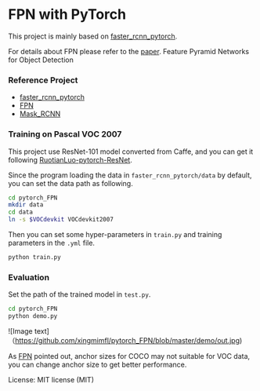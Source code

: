 # FPN with PyTorch
This project is mainly based on [faster_rcnn_pytorch](https://github.com/longcw/faster_rcnn_pytorch).

For details about FPN please refer to the [paper](https://arxiv.org/abs/1612.03144).
Feature Pyramid Networks for Object Detection
### Reference Project

-  [faster_rcnn_pytorch](https://github.com/longcw/faster_rcnn_pytorch)
-  [FPN](https://github.com/unsky/FPN)
-  [Mask_RCNN](https://github.com/matterport/Mask_RCNN)

### Training on Pascal VOC 2007

This project use ResNet-101 model converted from Caffe, and you can get it following [RuotianLuo-pytorch-ResNet](https://github.com/ruotianluo/pytorch-resnet).

Since the program loading the data in `faster_rcnn_pytorch/data` by default,
you can set the data path as following.
```bash
cd pytorch_FPN
mkdir data
cd data
ln -s $VOCdevkit VOCdevkit2007
```

Then you can set some hyper-parameters in `train.py` and training parameters in the `.yml` file.

```bash
python train.py
```

### Evaluation
Set the path of the trained model in `test.py`.
```bash
cd pytorch_FPN
python demo.py
```

![Image text]（https://github.com/xingmimfl/pytorch_FPN/blob/master/demo/out.jpg)

As [FPN](https://github.com/unsky/FPN) pointed out, anchor sizes for COCO may not suitable for VOC data, you can 
change anchor size to get better performance.


License: MIT license (MIT)

